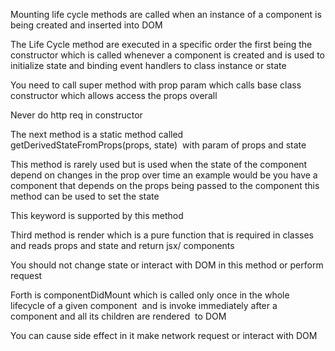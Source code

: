 Mounting life cycle methods are called when an instance of a component is being created and inserted into DOM 

The Life Cycle method are executed in a specific order the first being the constructor which is called whenever a component is created and is used to initialize state and binding event handlers to class instance or state  

You need to call super method with prop param which calls base class constructor which allows access the props overall  

Never do http req in constructor 

The next method is a static method called  getDerivedStateFromProps(props, state)  with param of props and state  

This method is rarely used but is used when the state of the component depend on changes in the prop over time an example would be you have a component that depends on the props being passed to the component this method can be used to set the state  

This keyword is supported by this method  

Third method is render which is a pure function that is required in classes and reads props and state and return jsx/ components 

You should not change state or interact with DOM in this method or perform request 

Forth is componentDidMount which is called only once in the whole lifecycle of a given component  and is invoke immediately after a component and all its children are rendered  to DOM 

You can cause side effect in it make network request or interact with DOM